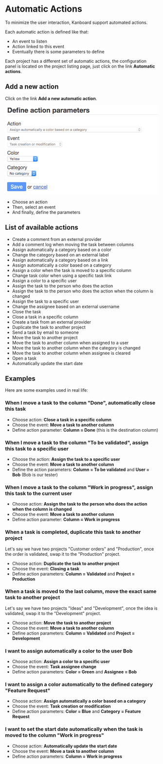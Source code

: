 Automatic Actions
=================

To minimize the user interaction, Kanboard support automated actions.

Each automatic action is defined like that:

- An event to listen
- Action linked to this event
- Eventually there is some parameters to define

Each project has a different set of automatic actions, the configuration panel is located on the project listing page, just click on the link **Automatic actions**.

Add a new action
----------------

Click on the link **Add a new automatic action**.

![Automatique action](screenshots/automatic-action-creation.png)

- Choose an action
- Then, select an event
- And finally, define the parameters

List of available actions
-------------------------

- Create a comment from an external provider
- Add a comment log when moving the task between columns
- Assign automatically a category based on a color
- Change the category based on an external label
- Assign automatically a category based on a link
- Assign automatically a color based on a category
- Assign a color when the task is moved to a specific column
- Change task color when using a specific task link
- Assign a color to a specific user
- Assign the task to the person who does the action
- Assign the task to the person who does the action when the column is changed
- Assign the task to a specific user
- Change the assignee based on an external username
- Close the task
- Close a task in a specific column
- Create a task from an external provider
- Duplicate the task to another project
- Send a task by email to someone
- Move the task to another project
- Move the task to another column when assigned to a user
- Move the task to another column when the category is changed
- Move the task to another column when assignee is cleared
- Open a task
- Automatically update the start date

Examples
--------

Here are some examples used in real life:

### When I move a task to the column "Done", automatically close this task

- Choose action: **Close a task in a specific column**
- Choose the event: **Move a task to another column**
- Define action parameter: **Column = Done** (this is the destination column)

### When I move a task to the column "To be validated", assign this task to a specific user

- Choose the action: **Assign the task to a specific user**
- Choose the event: **Move a task to another column**
- Define the action parameters: **Column = To be validated** and **User = Bob** (Bob is our tester)

### When I move a task to the column "Work in progress", assign this task to the current user

- Choose action: **Assign the task to the person who does the action when the column is changed**
- Choose the event: **Move a task to another column**
- Define action parameter: **Column = Work in progress**

### When a task is completed, duplicate this task to another project

Let's say we have two projects "Customer orders" and "Production", once the order is validated, swap it to the "Production" project.

- Choose action: **Duplicate the task to another project**
- Choose the event: **Closing a task**
- Define action parameters: **Column = Validated** and **Project = Production**

### When a task is moved to the last column, move the exact same task to another project

Let's say we have two projects "Ideas" and "Development", once the idea is validated, swap it to the "Development" project.

- Choose action: **Move the task to another project**
- Choose the event: **Move a task to another column**
- Define action parameters: **Column = Validated** and **Project = Development**

### I want to assign automatically a color to the user Bob

- Choose action: **Assign a color to a specific user**
- Choose the event: **Task assignee change**
- Define action parameters: **Color = Green** and **Assignee = Bob**

### I want to assign a color automatically to the defined category "Feature Request"

- Choose action: **Assign automatically a color based on a category**
- Choose the event: **Task creation or modification**
- Define action parameters: **Color = Blue** and **Category = Feature Request**

### I want to set the start date automatically when the task is moved to the column "Work in progress"

- Choose action: **Automatically update the start date**
- Choose the event: **Move a task to another column**
- Define action parameters: **Column = Work in progress**
